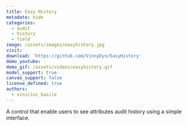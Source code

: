 ```yaml
---
title: Easy History
metadate: hide
categories:
  - audit
  - history
  - field
image: /assets/images/easyhistory.jpg
visit: 
download: 'https://github.com/VinnyDyn/EasyHistory'
demo_youtube:
demo_gif: /assets/videos/easyhistory.gif
model_support: true
canvas_support: false
license_defined: true
authors:
  - vinicius_basile
---
```


A control that enable users to see attributes audit history using a simple interface.
